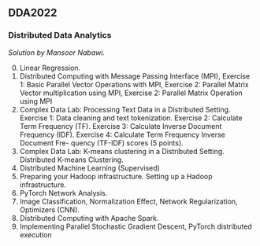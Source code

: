 ## DDA2022
### Distributed Data Analytics

_Solution by Mansoor Nabawi._

0. Linear Regression.
1. Distributed Computing with Message Passing Interface (MPI), Exercise 1: Basic Parallel Vector Operations with MPI, Exercise 2: Parallel Matrix Vector multiplication using MPI, Exercise 2: Parallel Matrix Operation using MPI
2. Complex Data Lab: Processing Text Data in a Distributed Setting. Exercise 1: Data cleaning and text tokenization. Exercise 2: Calculate Term Frequency (TF). Exercise 3: Calculate Inverse Document Frequency (IDF). Exercise 4: Calculate Term Frequency Inverse Document Fre-
quency (TF-IDF) scores (5 points).
3. Complex Data Lab: K-means clustering in a Distributed Setting. Distributed K-means Clustering.
4. Distributed Machine Learning (Supervised)
5. Preparing your Hadoop infrastructure. Setting up a Hadoop infrastructure.
6. PyTorch Network Analysis.
7. Image Classification, Normalization Effect, Network Regularization,  Optimizers (CNN).
8. Distributed Computing with Apache Spark.
9. Implementing Parallel Stochastic Gradient Descent, PyTorch distributed execution
